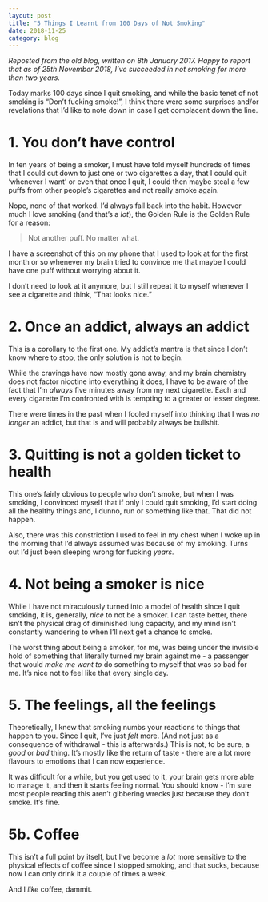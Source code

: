 ```yaml
---
layout: post
title: "5 Things I Learnt from 100 Days of Not Smoking"
date: 2018-11-25
category: blog
---
```

_Reposted from the old blog, written on 8th January 2017. Happy to report that as of 25th November 2018, I’ve succeeded in not smoking for more than two years._

Today marks 100 days since I quit smoking, and while the basic tenet of not smoking is “Don’t fucking smoke!”, I think there were some surprises and/or revelations that I’d like to note down in case I get complacent down the line.

# 1. You don’t have control

In ten years of being a smoker, I must have told myself hundreds of times that I could cut down to just one or two cigarettes a day, that I could quit ‘whenever I want’ or even that once I quit, I could then maybe steal a few puffs from other people’s cigarettes and not really smoke again.

Nope, none of that worked. I’d always fall back into the habit. However much I love smoking (and that’s a _lot_), the Golden Rule is the Golden Rule for a reason:

> Not another puff. No matter what.

I have a screenshot of this on my phone that I used to look at for the first month or so whenever my brain tried to convince me that maybe I could have one puff without worrying about it.

I don’t need to look at it anymore, but I still repeat it to myself whenever I see a cigarette and think, “That looks nice.”

# 2. Once an addict, always an addict

This is a corollary to the first one. My addict’s mantra is that since I don’t know where to stop, the only solution is not to begin.

While the cravings have now mostly gone away, and my brain chemistry does not factor nicotine into everything it does, I have to be aware of the fact that I’m _always_ five minutes away from my next cigarette. Each and every cigarette I’m confronted with is tempting to a greater or lesser degree.

There were times in the past when I fooled myself into thinking that I was _no longer_ an addict, but that is and will probably always be bullshit.

# 3. Quitting is not a golden ticket to health

This one’s fairly obvious to people who don’t smoke, but when I was smoking, I convinced myself that if only I could quit smoking, I’d start doing all the healthy things and, I dunno, run or something like that. That did not happen.

Also, there was this constriction I used to feel in my chest when I woke up in the morning that I’d always assumed was because of my smoking. Turns out I’d just been sleeping wrong for fucking _years_.

# 4. Not being a smoker is nice

While I have not miraculously turned into a model of health since I quit smoking, it is, generally, _nice_ to not be a smoker. I can taste better, there isn’t the physical drag of diminished lung capacity, and my mind isn’t constantly wandering to when I’ll next get a chance to smoke.

The worst thing about being a smoker, for me, was being under the invisible hold of something that literally turned my brain against me - a passenger that would _make me want to_ do something to myself that was so bad for me. It’s nice not to feel like that every single day.

# 5. The feelings, all the feelings

Theoretically, I knew that smoking numbs your reactions to things that happen to you. Since I quit, I’ve just _felt_ more. (And not just as a consequence of withdrawal - this is afterwards.) This is not, to be sure, a _good_ or _bad_ thing. It’s mostly like the return of taste - there are a lot more flavours to emotions that I can now experience.

It was difficult for a while, but you get used to it, your brain gets more able to manage it, and then it starts feeling normal. You should know - I’m sure most people reading this aren’t gibbering wrecks just because they don’t smoke. It’s fine.

# 5b. Coffee

This isn’t a full point by itself, but I’ve become a _lot_ more sensitive to the physical effects of coffee since I stopped smoking, and that sucks, because now I can only drink it a couple of times a week.

And I _like_ coffee, dammit.